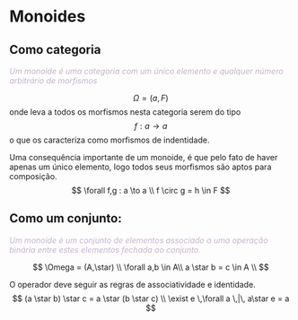 # Monoides
## Como categoria
 <div style="color:hsl(1000,20%,75%)"> <em> Um monoide é uma categoria com um único elemento e qualquer número arbitrário de morfismos</em></div>

$$
    \Omega = (a,F)
$$
onde leva a todos os morfismos nesta categoria serem do tipo
$$
    f:a \to a
$$
o que os caracteriza como morfismos de indentidade.

Uma consequência importante de um monoide, é que pelo fato de haver apenas um único elemento, logo todos seus morfismos são aptos para composição. 
$$
    \forall f,g : a \to a \\ 
    f \circ g = h \in F
$$

## Como um conjunto:
 <div style="color:hsl(1000,20%,75%)"> <em> Um monoide é um conjunto de elementos associado a uma operação binária entre estes elementos fechada ao conjunto. </em></div>

 $$
    \Omega = (A,\star) \\
    \forall a,b \in A\\ a \star b = c \in A \\
 $$

 O operador deve seguir as regras de associatividade e identidade. 
 $$
    (a \star b) \star c = a \star (b \star c) \\
    \exist e \,\forall a \,|\, a\star e = a 
 $$